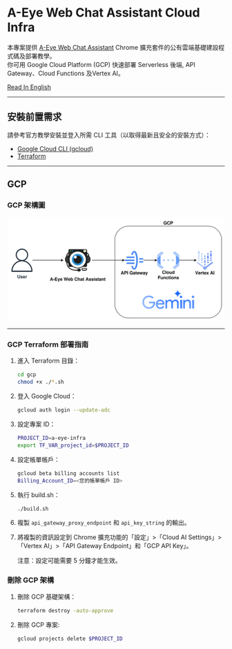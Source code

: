 # A-Eye Web Chat Assistant Cloud Infra

本專案提供 [A-Eye Web Chat Assistant](https://github.com/vincentwun/A-Eye-Web-Chat-Assistant) Chrome 擴充套件的公有雲端基礎建設程式碼及部署教學。  
你可用 Google Cloud Platform (GCP) 快速部署 Serverless 後端, API Gateway、Cloud Functions 及Vertex AI。

[Read In English](./README.md)

---

## 安裝前置需求

請參考官方教學安裝並登入所需 CLI 工具（以取得最新且安全的安裝方式）：

- [Google Cloud CLI (gcloud)](https://cloud.google.com/sdk/docs/install?hl=zh-tw)
- [Terraform](https://developer.hashicorp.com/terraform/install#linux)

---

## GCP

### GCP 架構圖
![GCP Infrastructure](images/gcp_infra.png)

---

### GCP Terraform 部署指南

1. 進入 Terraform 目錄：
    ```bash
    cd gcp
    chmod +x ./*.sh
    ```

2. 登入 Google Cloud：
    ```bash
    gcloud auth login --update-adc
    ```

3. 設定專案 ID：
    ```bash
    PROJECT_ID=a-eye-infra
    export TF_VAR_project_id=$PROJECT_ID
    ```

4. 設定帳單帳戶：
    ```bash
    gcloud beta billing accounts list
    Billing_Account_ID=<您的帳單帳戶 ID>
    ```

5. 執行 build.sh：
    ```bash
    ./build.sh
    ```

6. 複製 `api_gateway_proxy_endpoint` 和 `api_key_string` 的輸出。

7. 將複製的資訊設定到 Chrome 擴充功能的「設定」>「Cloud AI Settings」>「Vertex AI」>「API Gateway Endpoint」和「GCP API Key」。

    注意：設定可能需要 5 分鐘才能生效。

### 刪除 GCP 架構

1. 刪除 GCP 基礎架構：
    ```bash
    terraform destroy -auto-approve
    ```

2. 刪除 GCP 專案:
    ```bash
    gcloud projects delete $PROJECT_ID
    ```
